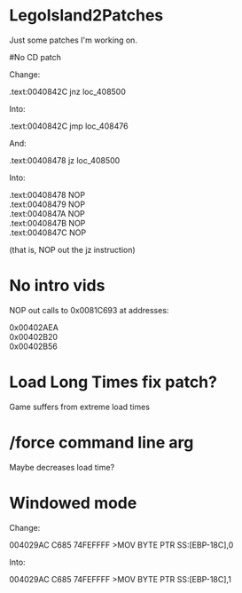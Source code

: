 # LegoIsland2Patches

Just some patches I'm working on.

#No CD patch

Change:

.text:0040842C                 jnz     loc_408500

Into:

.text:0040842C                 jmp     loc_408476

And:

.text:00408478                 jz      loc_408500

Into:

.text:00408478                 NOP  
.text:00408479                 NOP  
.text:0040847A                 NOP  
.text:0040847B                 NOP  
.text:0040847C                 NOP  

(that is, NOP out the jz instruction)

# No intro vids

NOP out calls to 0x0081C693 at addresses:

0x00402AEA  
0x00402B20  
0x00402B56  

# Load Long Times fix patch?

Game suffers from extreme load times

# /force command line arg

Maybe decreases load time?

# Windowed mode

Change:

004029AC     C685 74FEFFFF >MOV BYTE PTR SS:[EBP-18C],0

Into:

004029AC     C685 74FEFFFF >MOV BYTE PTR SS:[EBP-18C],1



